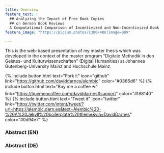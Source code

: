 ```yaml
---
title: Overview
feature_text: |
  ## Analyzing the Impact of Free Book Copies 
  ## on German Book Reviews
  A Computational Comparison of Incentivized and Non-Incentivized Book Reviews
feature_image: "https://picsum.photos/1300/400?image=989"

---
```


This is the web-based presentation of my master thesis which was developed in the context of the master program "Digitale Methodik in den Geistes- und Kulturwissenschaften" (Digital Humanities) at Johannes Gutenberg-University Mainz and Hochschule Mainz. 

{% include button.html text="Fork it" icon="github" link="https://github.com/daviddarnes/alembic" color="#0366d6" %} {% include button.html text="Buy me a coffee ☕️" link="https://buymeacoffee.com/daviddarnes#support" color="#f68140" %} {% include button.html text="Tweet it" icon="twitter" link="https://twitter.com/intent/tweet/?url=https://alembic.darn.es&text=Alembic%20-%20A%20Jekyll%20boilerplate%20theme&via=DavidDarnes" color="#0d94e7" %}


<!-- {% include figure.html image=".\assets\images\LovelyBooksLogo__6_.jpg" position="left" width="300" height="800" %} -->

### Abstract (EN)

### Abstract (DE)



